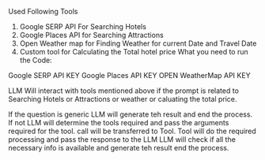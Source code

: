 Used Following Tools
  1) Google SERP API For Searching Hotels
  2) Google Places API for Searching Attractions
  3) Open Weather map for Finding Weather for current Date and Travel Date
  4) Custom tool for Calculating the Total hotel price
What you need to run the Code:

Google SERP API KEY
Google Places API KEY
OPEN WeatherMap API KEY



LLM Will interact with tools mentioned above if the prompt is related to Searching Hotels or Attractions or weather or caluating the total price.

If the question is generic
  LLM will generate teh result and end the process.
If not
  LLM will determine the tools required and pass the arguments required for the tool.
  call will be transferred to Tool. 
  Tool will do the required processing and pass the response to the LLM
  LLM will check if all the necessary info is available and generate teh result end the process.
